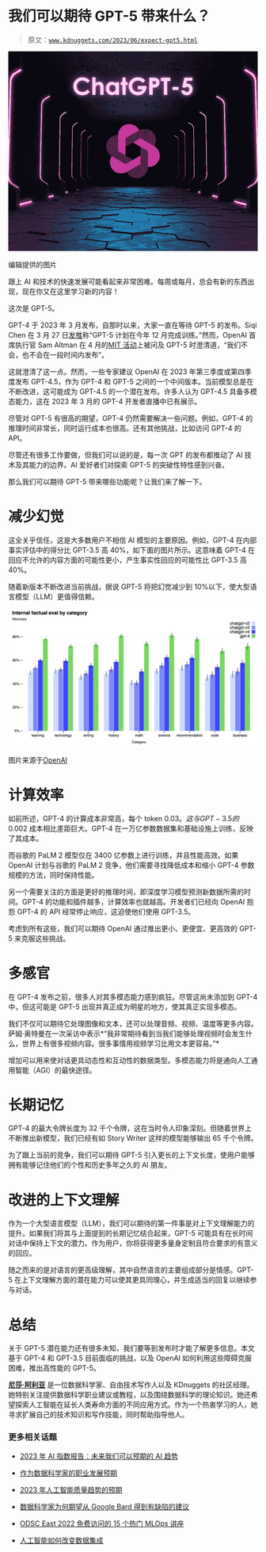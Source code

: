 # 我们可以期待 GPT-5 带来什么？

> 原文：[`www.kdnuggets.com/2023/06/expect-gpt5.html`](https://www.kdnuggets.com/2023/06/expect-gpt5.html)

![我们可以期待 GPT-5 带来什么？](img/6068774983714942e1d98cd6dfd25fc5.png)

编辑提供的图片

跟上 AI 和技术的快速发展可能看起来非常困难。每周或每月，总会有新的东西出现，现在你又在这里学习新的内容！

这次是 GPT-5。

GPT-4 于 2023 年 3 月发布，自那时以来，大家一直在等待 GPT-5 的发布。Siqi Chen 在 3 月 27 日[发推](https://twitter.com/blader/status/1640217165822578688)称“GPT-5 计划在今年 12 月完成训练。”然而，OpenAI 首席执行官 Sam Altman 在 4 月的[MIT 活动](https://www.imaginationinaction.co/the-future-of-business-with-ai)上被问及 GPT-5 时澄清道，“我们不会，也不会在一段时间内发布”。

这就澄清了这一点。然而，一些专家建议 OpenAI 在 2023 年第三季度或第四季度发布 GPT-4.5，作为 GPT-4 和 GPT-5 之间的一个中间版本。当前模型总是在不断改进，这可能成为 GPT-4.5 的一个潜在发布。许多人认为 GPT-4.5 具备多模态能力，这在 2023 年 3 月的 GPT-4 开发者直播中已有展示。

尽管对 GPT-5 有很高的期望，GPT-4 仍然需要解决一些问题。例如，GPT-4 的推理时间非常长，同时运行成本也很高。还有其他挑战，比如访问 GPT-4 的 API。

尽管还有很多工作要做，但我们可以说的是，每一次 GPT 的发布都推动了 AI 技术及其能力的边界。AI 爱好者们对探索 GPT-5 的突破性特性感到兴奋。

那么我们可以期待 GPT-5 带来哪些功能呢？让我们来了解一下。

# 减少幻觉

这全关乎信任，这是大多数用户不相信 AI 模型的主要原因。例如，GPT-4 在内部事实评估中的得分比 GPT-3.5 高 40%，如下面的图片所示。这意味着 GPT-4 在回应不允许的内容方面的可能性更小，产生事实性回应的可能性比 GPT-3.5 高 40%。

随着新版本不断改进当前挑战，据说 GPT-5 将把幻觉减少到 10%以下，使大型语言模型（LLM）更值得信赖。

![我们可以期待 GPT-5 带来什么？](img/6dbc33e2d097d20a1a2e0b6d1bb2eecb.png)

图片来源于[OpenAI](https://openai.com/research/gpt-4)

# 计算效率

如前所述，GPT-4 的计算成本非常高，每个 token $0.03。这与 GPT-3.5 的$0.002 成本相比差距巨大。GPT-4 在一万亿参数数据集和基础设施上训练，反映了其成本。

而谷歌的 PaLM 2 模型仅在 3400 亿参数上进行训练，并且性能高效。如果 OpenAI 计划与谷歌的 PaLM 2 竞争，他们需要寻找降低成本和缩小 GPT-4 参数规模的方法，同时保持性能。

另一个需要关注的方面是更好的推理时间，即深度学习模型预测新数据所需的时间。GPT-4 的功能和插件越多，计算效率也就越高。开发者们已经向 OpenAI 抱怨 GPT-4 的 API 经常停止响应，这迫使他们使用 GPT-3.5。

考虑到所有这些，我们可以期待 OpenAI 通过推出更小、更便宜、更高效的 GPT-5 来克服这些挑战。

# 多感官

在 GPT-4 发布之前，很多人对其多模态能力感到疯狂。尽管这尚未添加到 GPT-4 中，但这可能是 GPT-5 出现并真正成为明星的地方，使其真正实现多模态。

我们不仅可以期待它处理图像和文本，还可以处理音频、视频、温度等更多内容。萨姆·奥特曼在一次采访中表示*“我非常期待看到当我们能够处理视频时会发生什么，世界上有很多视频内容。很多事情用视频学习比用文本更容易。”*

增加可以用来使对话更具动态性和互动性的数据类型。多模态能力将是通向人工通用智能（AGI）的最快途径。

# 长期记忆

GPT-4 的最大令牌长度为 32 千个令牌，这在当时令人印象深刻。但随着世界上不断推出新模型，我们已经有如 Story Writer 这样的模型能够输出 65 千个令牌。

为了跟上当前的竞争，我们可以期待 GPT-5 引入更长的上下文长度，使用户能够拥有能够记住他们的个性和历史多年之久的 AI 朋友。

# 改进的上下文理解

作为一个大型语言模型（LLM），我们可以期待的第一件事是对上下文理解能力的提升。如果我们将其与上面提到的长期记忆结合起来，GPT-5 可能具有在长时间对话中保持上下文的潜力。作为用户，你将获得更多量身定制且符合要求的有意义的回应。

随之而来的是对语言的更高级理解，其中自然语言的主要组成部分是情感。GPT-5 在上下文理解方面的潜在能力可以使其更具同理心，并生成适当的回复以继续参与对话。

# 总结

关于 GPT-5 潜在能力还有很多未知，我们要等到发布时才能了解更多信息。本文基于 GPT-4 和 GPT-3.5 目前面临的挑战，以及 OpenAI 如何利用这些障碍克服困难，推出高性能的 GPT-5。

**[尼莎·阿利亚](https://www.linkedin.com/in/nisha-arya-ahmed/)** 是一位数据科学家、自由技术写作人以及 KDnuggets 的社区经理。她特别关注提供数据科学职业建议或教程，以及围绕数据科学的理论知识。她还希望探索人工智能在延长人类寿命方面的不同应用方式。作为一个热衷学习的人，她寻求扩展自己的技术知识和写作技能，同时帮助指导他人。

### 更多相关话题

+   [2023 年 AI 指数报告：未来我们可以预期的 AI 趋势](https://www.kdnuggets.com/2023/06/2023-ai-index-report-ai-trends-expect-future.html)

+   [作为数据科学家的职业发展预期](https://www.kdnuggets.com/2022/01/expect-career-path-data-scientist.html)

+   [2023 年人工智能质量趋势的预期](https://www.kdnuggets.com/2022/11/expect-ai-quality-trends-2023.html)

+   [数据科学家为何期望从 Google Bard 得到有缺陷的建议](https://www.kdnuggets.com/2023/02/data-scientists-expect-flawed-advice-google-bard.html)

+   [ODSC East 2022 免费访问的 15 个热门 MLOps 讲座](https://www.kdnuggets.com/2022/04/odsc-15-trending-mlops-talks-access-free-odsc-east-2022.html)

+   [人工智能如何改变数据集成](https://www.kdnuggets.com/2022/04/artificial-intelligence-transform-data-integration.html)
